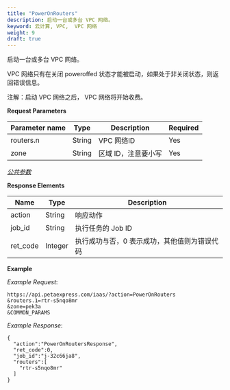 ```yaml
---
title: "PowerOnRouters"
description: 启动一台或多台 VPC 网络。
keyword: 云计算, VPC,  VPC 网络
weight: 9
draft: true
---
```


启动一台或多台 VPC 网络。

 VPC 网络只有在关闭 poweroffed 状态才能被启动，如果处于非关闭状态，则返回错误信息。

注解：启动 VPC 网络之后， VPC 网络将开始收费。

**Request Parameters**

| Parameter name | Type | Description | Required |
| --- | --- | --- | --- |
| routers.n | String |  VPC 网络ID | Yes |
| zone | String | 区域 ID，注意要小写 | Yes |

[_公共参数_](../../get_api/parameters/)

**Response Elements**

| Name | Type | Description |
| --- | --- | --- |
| action | String | 响应动作 |
| job_id | String | 执行任务的 Job ID |
| ret_code | Integer | 执行成功与否，0 表示成功，其他值则为错误代码 |

**Example**

_Example Request_:

```
https://api.petaexpress.com/iaas/?action=PowerOnRouters
&routers.1=rtr-s5nqo8mr
&zone=pek3a
&COMMON_PARAMS
```

_Example Response_:

```
{
  "action":"PowerOnRoutersResponse",
  "ret_code":0,
  "job_id":"j-32c66ja8",
  "routers":[
    "rtr-s5nqo8mr"
  ]
}
```

